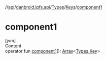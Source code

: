 //[api](../../../index.md)/[danbroid.ipfs.api](../../index.md)/[Types](../index.md)/[Keys](index.md)/[component1](component1.md)



# component1  
[jvm]  
Content  
operator fun [component1](component1.md)(): [Array](https://kotlinlang.org/api/latest/jvm/stdlib/kotlin/-array/index.html)<[Types.Key](../-key/index.md)>  



